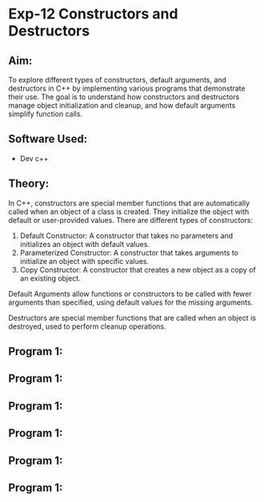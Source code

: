 # Exp-12 Constructors and Destructors

## Aim:
To explore different types of constructors, default arguments, and destructors in C++ by implementing various programs that demonstrate their use. The goal is to understand how constructors and destructors manage object initialization and cleanup, and how default arguments simplify function calls.

## Software Used:
- Dev c++
  
## Theory:
In C++, constructors are special member functions that are automatically called when an object of a class is created. They initialize the object with default or user-provided values. There are different types of constructors:

1. Default Constructor: A constructor that takes no parameters and initializes an object with default values.
2. Parameterized Constructor: A constructor that takes arguments to initialize an object with specific values.
3. Copy Constructor: A constructor that creates a new object as a copy of an existing object.

Default Arguments allow functions or constructors to be called with fewer arguments than specified, using default values for the missing arguments.

Destructors are special member functions that are called when an object is destroyed, used to perform cleanup operations.

## Program 1:
## Program 1:
## Program 1:
## Program 1:
## Program 1:
## Program 1:
